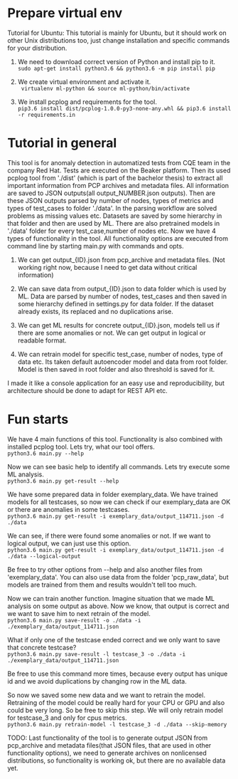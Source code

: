# 

# Prepare virtual env

Tutorial for Ubuntu:
This tutorial is mainly for Ubuntu, but it should work on other Unix distributions too, just change 
installation and specific commands for your distribution.
1. We need to download correct version of Python and install pip to it. \
`sudo apt-get install python3.6 && python3.6 -m pip install pip`
   
2. We create virtual environment and activate it. \
` virtualenv ml-python && source ml-python/bin/activate`
   
3. We install pcplog and requirements for the tool. \
`pip3.6 install dist/pcplog-1.0.0-py3-none-any.whl && pip3.6 install -r requirements.in`
   
# Tutorial in general
This tool is for anomaly detection in automatized tests from CQE team in the company Red Hat. 
Tests are executed on the Beaker platform. Then its used pcplog tool from './dist' (which is 
part of the bachelor thesis) to extract all important information from PCP archives and metadata files. All 
information are saved to JSON outputs(all output_NUMBER.json outputs). Then are these JSON 
outputs parsed by number of nodes, types of metrics and types of test_cases to folder './data'. In 
the parsing workflow are solved problems as missing values etc. Datasets are saved by some 
hierarchy in that folder and then are used by ML. There are also pretrained models in './data' 
folder for every test_case,number of nodes etc. Now we have 4 types of functionality in the tool.
All functionality options are executed from command line by starting main.py with commands and 
opts. 
1) We can get output_{ID}.json from pcp_archive and metadata files. (Not working right now, 
   because I need to get data without critical information)
   
2) We can save data from output_{ID}.json to data folder which is used by ML. Data are parsed by 
   number of nodes, test_cases and then saved in some hierarchy defined in settings.py for data 
   folder. If the dataset already exists, its replaced and no duplications arise.
   
3) We can get ML results for concrete output_{ID}.json, models tell us if there are some 
   anomalies or not. We can get output in logical or readable format. 
   
4) We can retrain model for specific test_case, number of nodes, type of data etc. Its taken default
   autoencoder model and data from root folder. Model is then saved in root folder and also 
   threshold is saved for it.
   
I made it like a console application for an easy use and reproducibility, but architecture 
should be done to adapt for REST API etc.
# Fun starts
We have 4 main functions of this tool. Functionality is also combined with installed pcplog tool.
Lets try, what our tool offers. \
`python3.6 main.py --help`

Now we can see basic help to identify all commands. Lets try execute some ML analysis. \
`python3.6 main.py get-result --help`

We have some prepared data in folder exemplary_data. We have trained models for all testcases, 
so now we can check if our exemplary_data are OK or there are anomalies in some testcases. \
`python3.6 main.py get-result -i exemplary_data/output_114711.json -d ./data`

We can see, if there were found some anomalies or not. If we want to logical output, we can just 
use this option. \
`python3.6 main.py get-result -i exemplary_data/output_114711.json -d ./data --logical-output`

Be free to try other options from --help and also another files from 'exemplary_data'. You can 
also use data from the folder 'pcp_raw_data', but models are trained from them and results 
wouldn't tell too much.

Now we can train another function. Imagine situation that we made ML analysis on some output as 
above. Now we know, that output is correct and we want to save him to next retrain of the model. \
`python3.6 main.py save-result -o ./data -i ./exemplary_data/output_114711.json`

What if only one of the testcase ended correct and we only want to save that concrete testcase? \
`python3.6 main.py save-result -l testcase_3 -o ./data -i ./exemplary_data/output_114711.json`

Be free to use this command more times, because every output has unique id and we avoid 
duplications by changing row in the ML data.

So now we saved some new data and we want to retrain the model. Retraining of the model could be 
really hard for your CPU or GPU and also could be very long. So be free to skip this step.
We will only retrain model for testcase_3 and only for cpus metrics. \
`python3.6 main.py retrain-model -l testcase_3 -d ./data --skip-memory`


TODO: Last functionality of the tool is to generate output JSON from pcp_archive and metadata 
files(that JSON files, that are used in other functionality options), we need to generate 
archives on nonlicensed 
distributions,
so 
functionality is 
working ok,
but there are no available data yet.